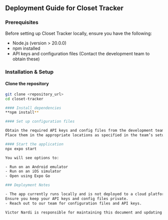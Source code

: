 ## Deployment Guide for Closet Tracker

### Prerequisites
Before setting up Closet Tracker locally, ensure you have the following:

- Node.js (version > 20.0.0)
- npm installed
- API keys and configuration files (Contact the development team to obtain these)

### Installation & Setup

#### Clone the repository
   ```sh
   git clone <repository_url>
   cd closet-tracker

#### Install dependencies
**npm install**

#### Set up configuration files

Obtain the required API keys and config files from the development team.
Place them in the appropriate locations as specified in the team’s setup guide.

#### Start the application
npx expo start

You will see options to:

- Run on an Android emulator
- Run on an iOS simulator
- Open using Expo Go

### Deployment Notes

- The app currently runs locally and is not deployed to a cloud platform.
Ensure you keep your API keys and config files private.
- Reach out to our team for configuration files and API keys.

Victor Nardi is responsible for maintaining this document and updating it throughout the quarter.

